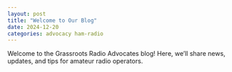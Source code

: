 ```yaml
---
layout: post
title: "Welcome to Our Blog"
date: 2024-12-20
categories: advocacy ham-radio
---
```

Welcome to the Grassroots Radio Advocates blog! Here, we’ll share news, updates, and tips for 
amateur radio operators.

